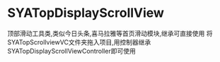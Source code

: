 # SYATopDisplayScrollView
顶部滑动工具类,类似今日头条,喜马拉雅等首页滑动模块,继承可直接使用 将SYATopScrollviewVC文件夹拖入项目,用控制器继承SYATopDisplayScrollViewController即可使用
